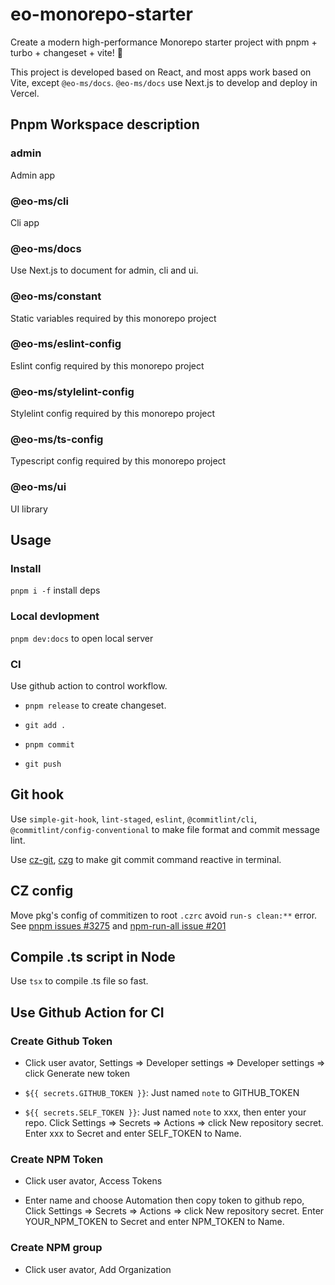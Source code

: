 # eo-monorepo-starter

Create a modern high-performance Monorepo starter project with pnpm + turbo + changeset + vite! 🚀

This project is developed based on React, and most apps work based on Vite, except `@eo-ms/docs`. `@eo-ms/docs` use Next.js to develop and deploy in Vercel.

## Pnpm Workspace description

### admin

Admin app

### @eo-ms/cli

Cli app

### @eo-ms/docs

Use Next.js to document for admin, cli and ui.

### @eo-ms/constant

Static variables required by this monorepo project

### @eo-ms/eslint-config

Eslint config required by this monorepo project

### @eo-ms/stylelint-config

Stylelint config required by this monorepo project

### @eo-ms/ts-config

Typescript config required by this monorepo project

### @eo-ms/ui

UI library

## Usage

### Install

`pnpm i -f` install deps

### Local devlopment

`pnpm dev:docs` to open local server

### CI

Use github action to control workflow.

- `pnpm release` to create changeset.

- `git add .`

- `pnpm commit`

- `git push`

## Git hook

Use `simple-git-hook`, `lint-staged`, `eslint`, `@commitlint/cli`, `@commitlint/config-conventional` to make file format and commit message lint.

Use [cz-git](https://cz-git.qbb.sh/), [czg](https://cz-git.qbb.sh/cli/#VPContent) to make git commit command reactive in terminal.

## CZ config

Move pkg's config of commitizen to root `.czrc` avoid `run-s clean:**` error. See [pnpm issues #3275](https://github.com/pnpm/pnpm/issues/3275) and [npm-run-all issue #201](https://github.com/mysticatea/npm-run-all/issues/201)

## Compile .ts script in Node

Use `tsx` to compile .ts file so fast.

## Use Github Action for CI

### Create Github Token

- Click user avator, Settings => Developer settings => Developer settings => click Generate new token

- `${{ secrets.GITHUB_TOKEN }}`: Just named `note` to GITHUB_TOKEN

- `${{ secrets.SELF_TOKEN }}`: Just named `note` to xxx, then enter your repo. Click Settings => Secrets => Actions => click New repository secret. Enter xxx to Secret and enter SELF_TOKEN to Name.

### Create NPM Token

- Click user avator, Access Tokens

- Enter name and choose Automation then copy token to github repo, Click Settings => Secrets => Actions => click New repository secret. Enter YOUR_NPM_TOKEN to Secret and enter NPM_TOKEN to Name.

### Create NPM group

- Click user avator, Add Organization